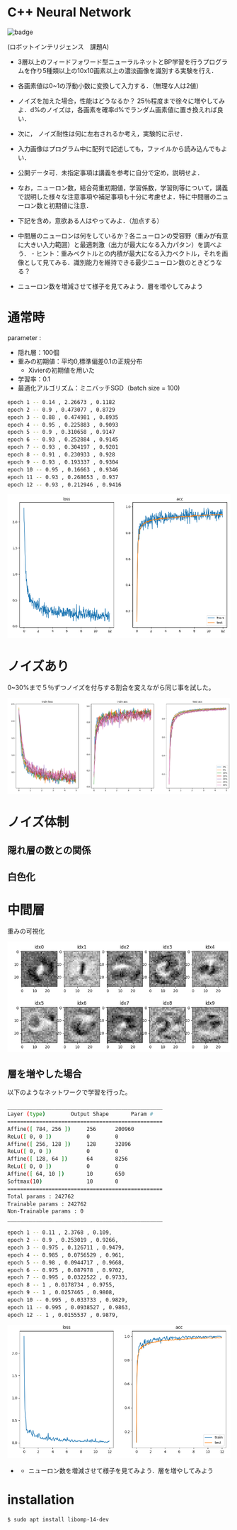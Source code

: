 # C++ Neural Network

![badge](https://github.com/20niship/cppnn/actions/workflows/build.yml/badge.svg)


(ロボットインテリジェンス　課題A)


-  3層以上のフィードフォワード型ニューラルネットとBP学習を行うプログラムを作り5種類以上の10x10画素以上の濃淡画像を識別する実験を行え．
  - 各画素値は0~1の浮動小数に変換して入力する．（無理な人は2値）
- ノイズを加えた場合，性能はどうなるか？ 25％程度まで徐々に増やしてみよ．d%のノイズは，各画素を確率d%でランダム画素値に置き換えれば良い．
- 次に， ノイズ耐性は何に左右されるか考え，実験的に示せ．
-  入力画像はプログラム中に配列で記述しても，ファイルから読み込んでもよい．
-  公開データ可．未指定事項は講義を参考に自分で定め，説明せよ．
-  なお，ニューロン数，結合荷重初期値，学習係数，学習則等について，講義で説明した様々な注意事項や補足事項も十分に考慮せよ．特に中間層のニューロン数と初期値に注意．

-  下記を含め，意欲ある人はやってみよ．（加点する）
  -  中間層のニューロンは何をしているか？各ニューロンの受容野（重みが有意に大きい入力範囲）と最適刺激（出力が最大になる入力パタン）を調べよう．
    -  ヒント：重みベクトルとの内積が最大になる入力ベクトル，それを画像として見てみる．識別能力を維持できる最少ニューロン数のときどうなる？
  -  ニューロン数を増減させて様子を見てみよう．層を増やしてみよう



# 通常時

parameter : 

- 隠れ層：100個
- 重みの初期値：平均0,標準偏差0.1の正規分布
  - Xivierの初期値を用いた
- 学習率：0.1
- 最適化アルゴリズム：ミニバッチSGD（batch size = 100)

```sh
epoch 1 -- 0.14 , 2.26673 , 0.1182 
epoch 2 -- 0.9 , 0.473077 , 0.8729
epoch 3 -- 0.88 , 0.474981 , 0.8935
epoch 4 -- 0.95 , 0.225883 , 0.9093
epoch 5 -- 0.9 , 0.310658 , 0.9147
epoch 6 -- 0.93 , 0.252884 , 0.9145
epoch 7 -- 0.93 , 0.304197 , 0.9201
epoch 8 -- 0.91 , 0.230933 , 0.928
epoch 9 -- 0.93 , 0.193337 , 0.9304
epoch 10 -- 0.95 , 0.16663 , 0.9346
epoch 11 -- 0.93 , 0.268653 , 0.937
epoch 12 -- 0.93 , 0.212946 , 0.9416
```

![default](screenshot/default.png)


# ノイズあり
0~30%まで５％ずつノイズを付与する割合を変えながら同じ事を試した。

![noise](screenshot/noise.png)


# ノイズ体制

## 隠れ層の数との関係

## 白色化



# 中間層
重みの可視化

![noise](screenshot/weight_visualize.png)

## 層を増やした場合

以下のようなネットワークで学習を行った。

```sh
_________________________________________________
Layer (type)        Output Shape       Param #
=================================================
Affine([ 784, 256 ])     256      200960
ReLu([ 0, 0 ])           0        0
Affine([ 256, 128 ])     128      32896
ReLu([ 0, 0 ])           0        0
Affine([ 128, 64 ])      64       8256
ReLu([ 0, 0 ])           0        0
Affine([ 64, 10 ])       10       650
Softmax(10)              10       0
=================================================
Total params : 242762
Trainable params : 242762
Non-Trainable params : 0
_________________________________________________

```



```sh
epoch 1 -- 0.11 , 2.3768 , 0.109,
epoch 2 -- 0.9 , 0.253019 , 0.9266, 
epoch 3 -- 0.975 , 0.126711 , 0.9479, 
epoch 4 -- 0.985 , 0.0756529 , 0.961,
epoch 5 -- 0.98 , 0.0944717 , 0.9668,
epoch 6 -- 0.975 , 0.087978 , 0.9702, 
epoch 7 -- 0.995 , 0.0322522 , 0.9733,
epoch 8 -- 1 , 0.0178734 , 0.9755, 
epoch 9 -- 1 , 0.0257465 , 0.9808, 
epoch 10 -- 0.995 , 0.033733 , 0.9829, 
epoch 11 -- 0.995 , 0.0938527 , 0.9863,
epoch 12 -- 1 , 0.0155537 , 0.9879, 
```



![noise](screenshot/deep.png)
-  -  ニューロン数を増減させて様子を見てみよう．層を増やしてみよう





# installation

```sh
$ sudo apt install libomp-14-dev

```
